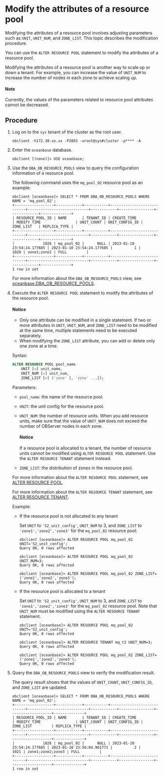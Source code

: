 # Modify the attributes of a resource pool

Modifying the attributes of a resource pool involves adjusting parameters such as `UNIT`, `UNIT_NUM`, and `ZONE_LIST`. This topic describes the modification procedure.

You can use the `ALTER RESOURCE POOL` statement to modify the attributes of a resource pool.

Modifying the attributes of a resource pool is another way to scale up or down a tenant. For example, you can increase the value of `UNIT_NUM` to increase the number of nodes in each zone to achieve scaling up.

<main id="notice" type='explain'>
 <h4>Note</h4>
 <p>Currently, the values of the parameters related to resource pool attributes cannot be decreased. </p>
</main>

## Procedure

1. Log on to the `sys` tenant of the cluster as the root user.

   ```shell
   obclient -h172.30.xx.xx -P2883 -uroot@sys#cluster -p**** -A
   ```

2. Enter the `oceanbase` database.

   ```shell
   obclient [(none)]> USE oceanbase;
   ```

3. Use the `DBA_OB_RESOURCE_POOLS` view to query the configuration information of a resource pool.

   The following command uses the `mq_pool_02` resource pool as an example:

   ```shell
   obclient [oceanbase]> SELECT * FROM DBA_OB_RESOURCE_POOLS WHERE NAME = 'mq_pool_02';
   +------------------+------------+-----------+----------------------------+----------------------------+------------+----------------+-------------+--------------+
   | RESOURCE_POOL_ID | NAME       | TENANT_ID | CREATE_TIME                | MODIFY_TIME                | UNIT_COUNT | UNIT_CONFIG_ID | ZONE_LIST   | REPLICA_TYPE |
   +------------------+------------+-----------+----------------------------+----------------------------+------------+----------------+-------------+--------------+
   |             1026 | mq_pool_02 |      NULL | 2023-01-10 23:54:24.177685 | 2023-01-10 23:54:24.177685 |          1 |           1020 | zone1;zone2 | FULL         |
   +------------------+------------+-----------+----------------------------+----------------------------+------------+----------------+-------------+--------------+
   1 row in set
   ```

   For more information about the `DBA_OB_RESOURCE_POOLS` view, see [oceanbase.DBA_OB_RESOURCE_POOLS](../../../700.reference/500.system-reference/400.system-overview-of-mysql-mode/200.dictionary-view-of-mysql-mode/4700.oceanbase-dba_ob_resource_pools-of-mysql-mode.md).

4. Execute the `ALTER RESOURCE POOL` statement to modify the attributes of the resource pool.

    <main id="notice" type='notice'>
     <h4>Notice</h4>
     <p><ul><li>Only one attribute can be modified in a single statement. If two or more attributes in <code>UNIT</code>, <code>UNIT_NUM</code>, and <code>ZONE_LIST</code> need to be modified at the same time, multiple statements need to be executed separately. </li><li> When modifying the <code>ZONE_LIST</code> attribute, you can add or delete only one zone at a time. </li></ul></p>
    </main>

   Syntax:

   ```sql
   ALTER RESOURCE POOL pool_name
       UNIT [=] unit_name,
       UNIT_NUM [=] unit_num,
       ZONE_LIST [=] ('zone' [, 'zone' ...]);
   ```

   Parameters:

   * `pool_name`: the name of the resource pool.
   * `UNIT`: the unit config for the resource pool.
   * `UNIT_NUM`: the number of resource units. When you add resource units, make sure that the value of `UNIT_NUM` does not exceed the number of OBServer nodes in each zone.

      <main id="notice" type='notice'>
      <h4>Notice</h4>
      <p>If a resource pool is allocated to a tenant, the number of resource units cannot be modified using <code>ALTER RESOURCE POOL</code> statement. Use the <code>ALTER RESOURCE TENANT</code> statement instead. </p>
      </main>

   * `ZONE_LIST`: the distribution of zones in the resource pool.

   For more information about the `ALTER RESOURCE POOL` statement, see [ALTER RESOURCE POOL](../../../700.reference/400.development-reference/100.sql-syntax/100.system-tenants/300.alter-resource-pool.md).

   For more information about the `ALTER RESOURCE TENANT` statement, see [ALTER RESOURCE TENANT](../../../700.reference/400.development-reference/100.sql-syntax/100.system-tenants/300.alter-resource-tenant.md).

   Example:

   * If the resource pool is not allocated to any tenant

      Set `UNIT` to `'S2_unit_config'`, `UNIT_NUM` to 3, and `ZONE_LIST` to `'zone1','zone2','zone3'` for the `mq_pool_02` resource pool:

      ```shell
      obclient [oceanbase]> ALTER RESOURCE POOL mq_pool_02 UNIT='S2_unit_config';
      Query OK, 0 rows affected

      obclient [oceanbase]> ALTER RESOURCE POOL mq_pool_02 UNIT_NUM=3;
      Query OK, 0 rows affected

      obclient [oceanbase]> ALTER RESOURCE POOL mq_pool_02 ZONE_LIST=('zone1','zone2','zone3');
      Query OK, 0 rows affected
      ```

   * If the resource pool is allocated to a tenant
      
      Set `UNIT` to `'S2_unit_config'`, `UNIT_NUM` to 3, and `ZONE_LIST` to `'zone1','zone2','zone3'` for the `mq_pool_02` resource pool. Note that `UNIT_NUM` must be modified using the `ALTER RESOURCE TENANT` statement.

      ```shell
      obclient [oceanbase]> ALTER RESOURCE POOL mq_pool_02 UNIT='S2_unit_config';
      Query OK, 0 rows affected

      obclient [oceanbase]> ALTER RESOURCE TENANT mq_t2 UNIT_NUM=3;
      Query OK, 0 rows affected

      obclient [oceanbase]> ALTER RESOURCE POOL mq_pool_02 ZONE_LIST=('zone1','zone2','zone3');
      Query OK, 0 rows affected
      ```

5. Query the `DBA_OB_RESOURCE_POOLS` view to verify the modification result.

   The query result shows that the values of `UNIT_COUNT`, `UNIT_CONFIG_ID`, and `ZONE_LIST` are updated.

   ```shell
   obclient [oceanbase]> SELECT * FROM DBA_OB_RESOURCE_POOLS WHERE NAME = 'mq_pool_02';
   +------------------+------------+-----------+----------------------------+----------------------------+------------+----------------+-------------------+--------------+
   | RESOURCE_POOL_ID | NAME       | TENANT_ID | CREATE_TIME                | MODIFY_TIME                | UNIT_COUNT | UNIT_CONFIG_ID | ZONE_LIST         | REPLICA_TYPE |
   +------------------+------------+-----------+----------------------------+----------------------------+------------+----------------+-------------------+--------------+
   |             1026 | mq_pool_02 |      NULL | 2023-01-10 23:54:24.177685 | 2023-01-10 23:56:04.961771 |          2 |           1021 | zone1;zone2;zone3 | FULL         |
   +------------------+------------+-----------+----------------------------+----------------------------+------------+----------------+-------------------+--------------+
   1 row in set
   ```
